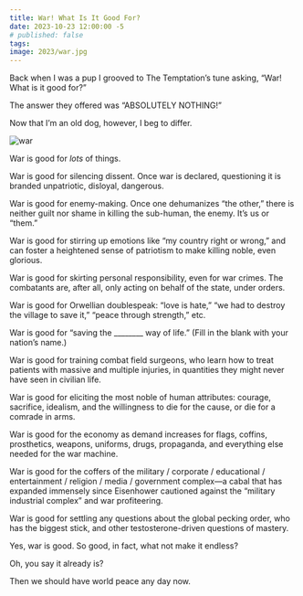 ```yaml
---
title: War! What Is It Good For?
date: 2023-10-23 12:00:00 -5
# published: false
tags:
image: 2023/war.jpg
---
```

Back when I was a pup I grooved to The Temptation’s tune asking,
“War! What is it good for?”

The answer they offered was “ABSOLUTELY NOTHING!”

Now that I’m an old dog, however, I beg to differ. 
<!-- excerpt -->
<img src="{{image}}" alt="war">

War is good for *lots* of things. 

War is good for silencing dissent. Once war is declared, questioning it is
branded unpatriotic, disloyal, dangerous.

War is good for enemy-making. Once one dehumanizes “the other,” there is
neither guilt nor shame in killing the sub-human, the enemy. It’s us or “them.”

War is good for stirring up emotions like “my country right or wrong,” and can
foster a heightened sense of patriotism to make killing noble, even glorious. 

War is good for skirting personal responsibility, even for war crimes. The
combatants are, after all, only acting on behalf of the state, under orders. 

War is good for Orwellian doublespeak: “love is hate,” “we had to destroy the
village to save it,” “peace through strength,” etc. 

War is good for “saving the ________ way of life.” (Fill in the blank with your
nation’s name.) 

War is good for training combat field surgeons, who learn how to treat patients
with massive and multiple injuries, in quantities they might never have seen in
civilian life.

War is good for eliciting the most noble of human attributes: courage,
sacrifice, idealism, and the willingness to die for the cause, or die for a
comrade in arms. 

War is good for the economy as demand increases for flags, coffins,
prosthetics, weapons, uniforms, drugs, propaganda, and everything else needed
for the war machine.     

War is good for the coffers of the
military / corporate / educational / entertainment / religion / media / government
complex—a cabal that has expanded immensely since Eisenhower cautioned against
the “military industrial complex” and war profiteering.

War is good for settling any questions about the global pecking order, who has
the biggest stick, and other testosterone-driven questions of mastery. 

Yes, war is good. So good, in fact, what not make it endless? 

Oh, you say it already is?  

Then we should have world peace any day now. 
